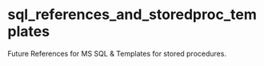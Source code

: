 # sql_references_and_storedproc_templates
 Future References for MS SQL & Templates for stored procedures.
